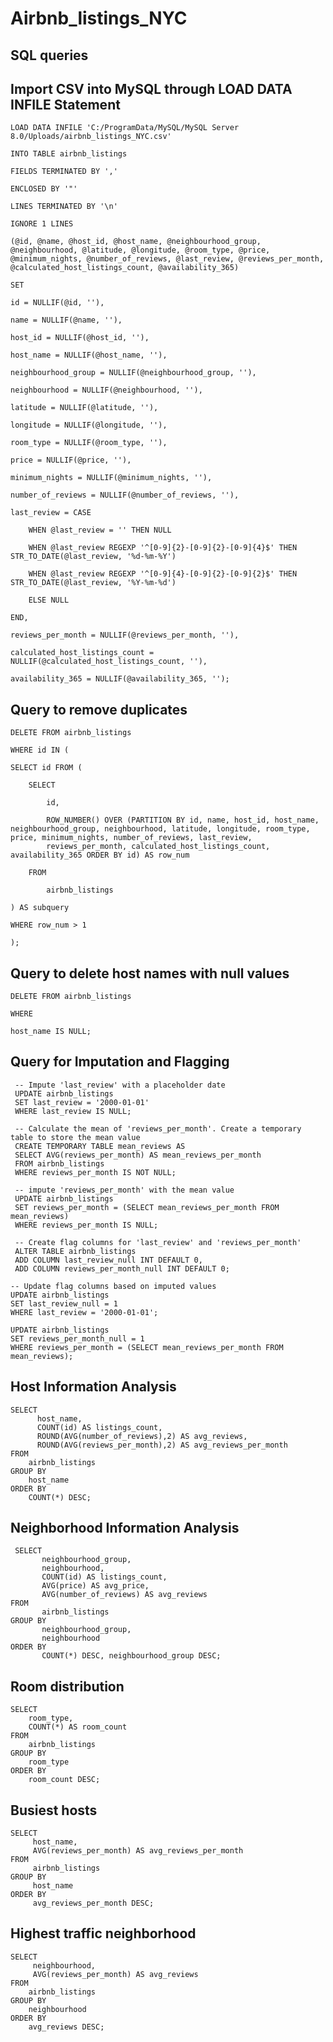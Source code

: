 # Airbnb_listings_NYC

## SQL queries

## Import CSV into MySQL through LOAD DATA INFILE Statement
    LOAD DATA INFILE 'C:/ProgramData/MySQL/MySQL Server 8.0/Uploads/airbnb_listings_NYC.csv'

    INTO TABLE airbnb_listings

    FIELDS TERMINATED BY ',' 

    ENCLOSED BY '"'

    LINES TERMINATED BY '\n'

    IGNORE 1 LINES

    (@id, @name, @host_id, @host_name, @neighbourhood_group, @neighbourhood, @latitude, @longitude, @room_type, @price, @minimum_nights, @number_of_reviews, @last_review, @reviews_per_month, 
    @calculated_host_listings_count, @availability_365)

    SET 

    id = NULLIF(@id, ''),
    
    name = NULLIF(@name, ''),
    
    host_id = NULLIF(@host_id, ''),
    
    host_name = NULLIF(@host_name, ''),
    
    neighbourhood_group = NULLIF(@neighbourhood_group, ''),
    
    neighbourhood = NULLIF(@neighbourhood, ''),
    
    latitude = NULLIF(@latitude, ''),
    
    longitude = NULLIF(@longitude, ''),
    
    room_type = NULLIF(@room_type, ''),
    
    price = NULLIF(@price, ''),
    
    minimum_nights = NULLIF(@minimum_nights, ''),
    
    number_of_reviews = NULLIF(@number_of_reviews, ''),
    
    last_review = CASE
    
        WHEN @last_review = '' THEN NULL
        
        WHEN @last_review REGEXP '^[0-9]{2}-[0-9]{2}-[0-9]{4}$' THEN STR_TO_DATE(@last_review, '%d-%m-%Y')
        
        WHEN @last_review REGEXP '^[0-9]{4}-[0-9]{2}-[0-9]{2}$' THEN STR_TO_DATE(@last_review, '%Y-%m-%d')
        
        ELSE NULL
        
    END,
    
    reviews_per_month = NULLIF(@reviews_per_month, ''),
    
    calculated_host_listings_count = NULLIF(@calculated_host_listings_count, ''),
    
    availability_365 = NULLIF(@availability_365, '');

  ## Query to remove duplicates

    DELETE FROM airbnb_listings
    
    WHERE id IN (

    SELECT id FROM (
    
        SELECT 
        
            id,
            
            ROW_NUMBER() OVER (PARTITION BY id, name, host_id, host_name, neighbourhood_group, neighbourhood, latitude, longitude, room_type, price, minimum_nights, number_of_reviews, last_review, 
            reviews_per_month, calculated_host_listings_count, availability_365 ORDER BY id) AS row_num
            
        FROM 
        
            airbnb_listings
            
    ) AS subquery
    
    WHERE row_num > 1
    
    );

## Query to delete host names with null values

    DELETE FROM airbnb_listings 

    WHERE

    host_name IS NULL;

## Query for Imputation and Flagging

     -- Impute 'last_review' with a placeholder date
     UPDATE airbnb_listings
     SET last_review = '2000-01-01'
     WHERE last_review IS NULL;

     -- Calculate the mean of 'reviews_per_month'. Create a temporary table to store the mean value
     CREATE TEMPORARY TABLE mean_reviews AS
     SELECT AVG(reviews_per_month) AS mean_reviews_per_month
     FROM airbnb_listings
     WHERE reviews_per_month IS NOT NULL;

     -- impute 'reviews_per_month' with the mean value
     UPDATE airbnb_listings
     SET reviews_per_month = (SELECT mean_reviews_per_month FROM mean_reviews)
     WHERE reviews_per_month IS NULL;

     -- Create flag columns for 'last_review' and 'reviews_per_month'
     ALTER TABLE airbnb_listings
     ADD COLUMN last_review_null INT DEFAULT 0,
     ADD COLUMN reviews_per_month_null INT DEFAULT 0;

    -- Update flag columns based on imputed values
    UPDATE airbnb_listings
    SET last_review_null = 1
    WHERE last_review = '2000-01-01';

    UPDATE airbnb_listings
    SET reviews_per_month_null = 1
    WHERE reviews_per_month = (SELECT mean_reviews_per_month FROM mean_reviews);

## Host Information Analysis

    SELECT 
          host_name, 
          COUNT(id) AS listings_count, 
          ROUND(AVG(number_of_reviews),2) AS avg_reviews, 
          ROUND(AVG(reviews_per_month),2) AS avg_reviews_per_month
    FROM 
        airbnb_listings
    GROUP BY 
        host_name
    ORDER BY 
        COUNT(*) DESC;

## Neighborhood Information Analysis

     SELECT 
           neighbourhood_group, 
           neighbourhood, 
           COUNT(id) AS listings_count, 
           AVG(price) AS avg_price, 
           AVG(number_of_reviews) AS avg_reviews
    FROM 
           airbnb_listings
    GROUP BY 
           neighbourhood_group, 
           neighbourhood
    ORDER BY 
           COUNT(*) DESC, neighbourhood_group DESC;

## Room distribution

    SELECT
        room_type,
        COUNT(*) AS room_count
    FROM
        airbnb_listings
    GROUP BY
        room_type
    ORDER BY
        room_count DESC;

## Busiest hosts

    SELECT
         host_name,
         AVG(reviews_per_month) AS avg_reviews_per_month
    FROM
         airbnb_listings
    GROUP BY
         host_name
    ORDER BY 
         avg_reviews_per_month DESC;

## Highest traffic neighborhood

    SELECT
         neighbourhood,
         AVG(reviews_per_month) AS avg_reviews
    FROM
        airbnb_listings
    GROUP BY
        neighbourhood
    ORDER BY 
        avg_reviews DESC;

